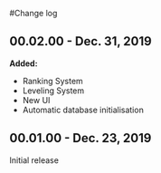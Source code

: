 #Change log

## 00.02.00 - Dec. 31, 2019

**Added:**
- Ranking System
- Leveling System
- New UI
- Automatic database initialisation

## 00.01.00 - Dec. 23, 2019

Initial release
